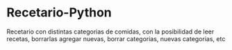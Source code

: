 # Recetario-Python
Recetario con distintas categorias de comidas, con la posibilidad de leer recetas, borrarlas agregar nuevas, borrar categorias, nuevas categorias, etc
